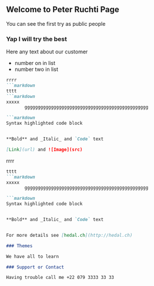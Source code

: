 ## Welcome to Peter Ruchti Page

You can see the first try as public people


### Yap I will try the best

Here any text about our customer
- number on in list
- number two in list

```markdown
rrrr
```markdown
tttt
```markdown
xxxxx
       ggggggggggggggggggggggggggggggggggggggggggggggg

```markdown
Syntax highlighted code block


**Bold** and _Italic_ and `Code` text

[Link](url) and ![Image](src)
```

rrrr
```markdown
tttt
```markdown
xxxxx
       ggggggggggggggggggggggggggggggggggggggggggggggg

```markdown
Syntax highlighted code block


**Bold** and _Italic_ and `Code` text


For more details see [hedal.ch](http://hedal.ch)

### Themes

We have all to learn

### Support or Contact

Having trouble call me +22 079 3333 33 33
